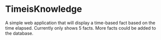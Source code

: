 # TimeisKnowledge

A simple web application that will display a time-based fact based on the time elapsed.
Currently only shows 5 facts. More facts could be added to the database.
